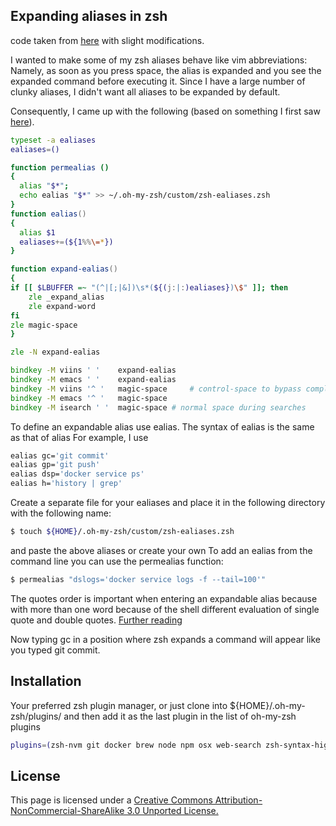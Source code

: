 ## Expanding aliases in zsh
code taken from [here](https://wiki.math.cmu.edu/iki/wiki/tips/20140625-zsh-expand-alias.html) with slight modifications.

I wanted to make some of my zsh aliases behave like vim abbreviations: Namely, as soon as you press space, the alias is expanded and you see the expanded command before executing it. Since I have a large number of clunky aliases, I didn't want all aliases to be expanded by default.

Consequently, I came up with the following (based on something I first saw [here](http://blog.patshead.com/2012/11/automatically-expaning-zsh-global-aliases---simplified.html)).

```zsh
typeset -a ealiases
ealiases=()

function permealias () 
{ 
  alias "$*";
  echo ealias "$*" >> ~/.oh-my-zsh/custom/zsh-ealiases.zsh
}
function ealias()
{
  alias $1
  ealiases+=(${1%%\=*})
}

function expand-ealias()
{
if [[ $LBUFFER =~ "(^|[;|&])\s*(${(j:|:)ealiases})\$" ]]; then
    zle _expand_alias
    zle expand-word
fi
zle magic-space
}

zle -N expand-ealias

bindkey -M viins ' '    expand-ealias
bindkey -M emacs ' '    expand-ealias
bindkey -M viins '^ '   magic-space     # control-space to bypass completion
bindkey -M emacs '^ '   magic-space
bindkey -M isearch ' '  magic-space # normal space during searches
```

To define an expandable alias use ealias. The syntax of ealias is the same as that of alias For example, I use

```zsh
ealias gc='git commit'
ealias gp='git push'
ealias dsp='docker service ps'
ealias h='history | grep'

```

Create a separate file for your ealiases and place it in the following directory with the following name:
```sh
$ touch ${HOME}/.oh-my-zsh/custom/zsh-ealiases.zsh
```
and paste the above aliases or create your own
To add an ealias from the command line you can use the permealias function: 
```sh
$ permealias "dslogs='docker service logs -f --tail=100'"
```
The quotes order is important when entering an expandable alias because with more than one word because of the shell different evaluation of single quote and double quotes. [Further reading](http://stackoverflow.com/questions/6697753/difference-between-single-and-double-quotes-in-bash)

Now typing gc in a position where zsh expands a command will appear like you typed git commit.

## Installation
Your preferred zsh plugin manager, or just clone into ${HOME}/.oh-my-zsh/plugins/ and then add it as the last plugin in the list of oh-my-zsh plugins
```zsh
plugins=(zsh-nvm git docker brew node npm osx web-search zsh-syntax-highlighting ssh-agent expand-ealias)
```

## License
This page is licensed under a [Creative Commons Attribution-NonCommercial-ShareAlike 3.0 Unported License.](http://creativecommons.org/licenses/by-nc-sa/3.0/deed.en_US)

